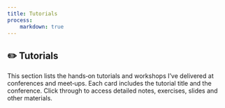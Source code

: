 ```yaml
---
title: Tutorials
process:
    markdown: true
---
```


## ✏️ Tutorials

This section lists the hands‑on tutorials and workshops I’ve delivered at
conferences and meet‑ups.  Each card includes the tutorial title and the
conference.  Click through to access detailed notes, exercises, slides and
other materials.